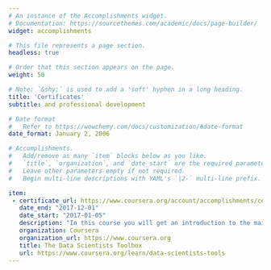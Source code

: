 ```yaml
---
# An instance of the Accomplishments widget.
# Documentation: https://sourcethemes.com/academic/docs/page-builder/
widget: accomplishments

# This file represents a page section.
headless: true

# Order that this section appears on the page.
weight: 50

# Note: `&shy;` is used to add a 'soft' hyphen in a long heading.
title: 'Certificates'
subtitle: and professional development

# Date format
#   Refer to https://wowchemy.com/docs/customization/#date-format
date_format: January 2, 2006

# Accomplishments.
#   Add/remove as many `item` blocks below as you like.
#   `title`, `organization`, and `date_start` are the required parameters.
#   Leave other parameters empty if not required.
#   Begin multi-line descriptions with YAML's `|2-` multi-line prefix.

item:
 - certificate_url: https://www.coursera.org/account/accomplishments/certificate/9G9WWMS84QYA
   date_end: "2017-12-01"
   date_start: "2017-01-05"
   description: "In this course you will get an introduction to the main tools and ideas in the data scientist's toolbox. The          course gives an overview of the data, questions, and tools that data analysts and data scientists work with. There are two         components to this course. The first is a conceptual introduction to the ideas behind turning data into actionable knowledge.      The second is a practical introduction to the tools that will be used in the program like version control, markdown, git,          GitHub, R, and RStudio."
   organization: Coursera
   organization_url: https://www.coursera.org
   title: The Data Scientists Toolbox
   url: https://www.coursera.org/learn/data-scientists-tools
---
```


